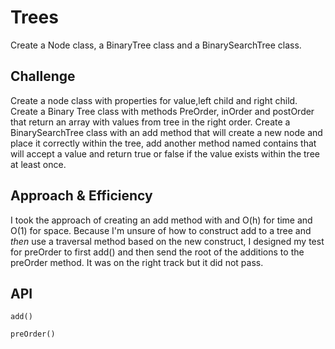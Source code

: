 # Trees
<!-- Short summary or background information -->
Create a Node class, a BinaryTree class and a BinarySearchTree class.

## Challenge
<!-- Description of the challenge -->

Create a node class with properties for value,left child and right child. Create a Binary Tree class with methods PreOrder, inOrder and postOrder that return an array with values from tree in the right order. Create a BinarySearchTree class with an add method that will create a new node and place it correctly within the tree, add another method named contains that will accept a value and return true or false if the value exists within the tree at least once.

## Approach & Efficiency
<!-- What approach did you take? Why? What is the Big O space/time for this approach? -->

I took the approach of creating an add method with and O(h) for time and O(1) for space. Because I'm unsure of how to construct add to a tree and *then* use a traversal method based on the new construct, I designed my test for preOrder to first add() and then send the root of the additions to the preOrder method. It was on the right track but it did not pass.

## API
<!-- Description of each method publicly available in each of your trees -->

`add()`

`preOrder()`



